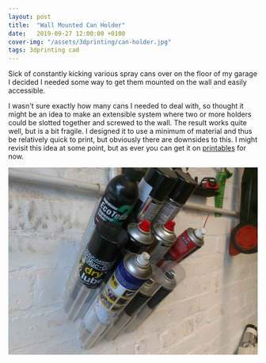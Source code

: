 ```yaml
---
layout: post
title:  "Wall Mounted Can Holder"
date:   2019-09-27 12:00:00 +0100
cover-img: "/assets/3dprinting/can-holder.jpg"
tags: 3dprinting cad
---
```

Sick of constantly kicking various spray cans over on the floor of my garage I decided I needed some way to get them mounted on the wall and easily accessible.

I wasn't sure exactly how many cans I needed to deal with, so thought it might be an idea to make an extensible system where two or more holders could be slotted together and screwed to the wall. The result works quite well, but is a bit fragile. I designed it to use a minimum of material and thus be relatively quick to print, but obviously there are downsides to this. I might revisit this idea at some point, but as ever you can get it on [printables](https://www.printables.com/model/156673-spray-can-holder-wall-mount) for now.

![Can Holder](/assets/3dprinting/can-holder.jpg)
